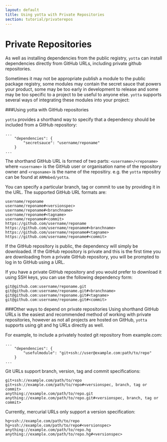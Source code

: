```yaml
---
layout: default
title: Using yotta with Private Repositories
section: tutorial/privaterepos
---
```


# Private Repositories

As well as installing dependencies from the public registry, `yotta` can install dependencies directly from GitHub URLs, including private github repositories.

Sometimes it may not be appropriate publish a module to the public package registry, some modules may contain the secret sauce that powers your product, some may be too early in development to release and some may be too specific to a project to be useful to anyone else. `yotta` supports several ways of integrating these modules into your project:

###Using yotta with GitHub repositories

`yotta` provides a shorthand way to specify that a dependency should be included from a GitHub repository:

```
...
	"dependencies": {
		"secretsauce": "username/reponame"
	}
...
```

The shorthand GitHub URL is formed of two parts: `<username>/<reponame>` where `<username>` is the GitHub user or organisation name of the repository owner and `<reponame>` is the name of the repositiry. e.g. the `yotta` repositry can be found at `ARMmbed/yotta`.

You can specify a particular branch, tag or commit to use by providing it in the URL. The supported GitHub URL formats are:

```
username/reponame
username/reponame#<versionspec>
username/reponame#<branchname>
username/reponame#<tagname>
username/reponame#<commit>
https://github.com/username/reponame
https://github.com/username/reponame#<branchname>
https://github.com/username/reponame#<tagname>
https://github.com/username/reponame#<commit>
```

If the GitHub repository is public, the dependency will simply be downloaded. If the GitHub repository is private and this is the first time you are downloading from a private GitHub repository, you will be prompted to log in to GitHub using a URL.

If you have a private GitHub repository and you would prefer to download it using SSH keys, you can use the following dependency form:

```
git@github.com:username/reponame.git
git@github.com:username/reponame.git#<branchname>
git@github.com:username/reponame.git#<tagname>
git@github.com:username/reponame.git#<commit>
```

###Other ways to depend on private repositories 
Using shorthand GitHub URLs is the easiest and recommended method of working with private repositories, however as not all projects are hosted on GitHub, `yotta` supports using git and hg URLs directly as well.

For example, to include a privately hosted git repository from example.com:

```
...
	"dependencies": {
		"usefulmodule": "git+ssh://user@example.com:path/to/repo"
	}
...
```

Git URLs support branch, version, tag and commit specifications:

```
git+ssh://example.com/path/to/repo
git+ssh://example.com/path/to/repo#<versionspec, branch, tag or commit>
anything://example.com/path/to/repo.git
anything://example.com/path/to/repo.git#<versionspec, branch, tag or commit>
```

Currently, mercurial URLs only support a version specification:

```
hg+ssh://example.com/path/to/repo
hg+ssh://example.com/path/to/repo#<versionspec>
anything://example.com/path/to/repo.hg
anything://example.com/path/to/repo.hg#<versionspec>
```

